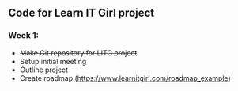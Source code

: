 ## Code for Learn IT Girl project

### Week 1:
- ~~Make Git repository for LITG project~~
- Setup initial meeting
- Outline project
- Create roadmap (https://www.learnitgirl.com/roadmap_example)
